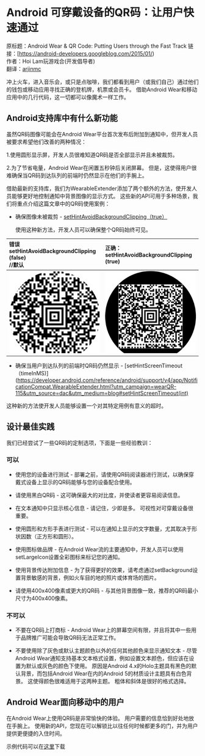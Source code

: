 # Android 可穿戴设备的QR码：让用户快速通过

原标题：Android Wear & QR Code: Putting Users through the Fast Track
链接：[https://android-developers.googleblog.com/2015/01/)    
作者：Hoi Lam玩游戏合(开发倡导者)  
翻译：[arjinmc](https://github.com/arjinmc)

冲上火车，进入音乐会，或只是点咖啡，我们都看到用户（或我们自己）通过他们的钱包或移动应用寻找正确的登机牌，机票或会员卡。 借助Android Wear和移动应用中的几行代码，这一切都可以像魔术一样工作。

## Android支持库中有什么新功能

虽然QR码图像可能会在Android Wear平台首次发布后附加到通知中，但开发人员被要求希望他们改善的两种情况：

  1.使用圆形显示屏，开发人员很难知道QR码是否全部显示并且未被裁剪。

  2.为了节省电量，Android Wear在闲置五秒钟后关闭屏幕。 但是，这使得用户很难确保当QR码到达队列的前端时仍然显示在他们的手腕上。

借助最新的支持库，我们为WearableExtender添加了两个额外的方法，使开发人员能够更好地控制通知中背景图像的显示方式。 这些新的API可用于多种场景，我们将重点介绍这篇文章中的QR码使用案例：
* 确保图像未被裁剪 - [setHintAvoidBackgroundClipping（true）](https://developer.android.com/reference/android/support/v4/app/NotificationCompat.WearableExtender?utm_campaign=wearQR-115&utm_source=dac&utm_medium=blog#setHintScreenTimeout(int))

  使用这种新方法，开发人员可以确保整个QR码始终可见。

 | 错误<br/>setHintAvoidBackgroundClipping (false)<br/>//默认     | 正确：<br/> setHintAvoidBackgroundClipping (true)    |
 | :------------- | :------------- |
 | ![img](../images/2015.1.17.1.png)         | ![img](../images/2015.1.17.2.png)        |

* 确保当用户到达队列的前端时QR码仍然显示 - [setHintScreenTimeout（timeInMS)](https://developer.android.com/reference/android/support/v4/app/NotificationCompat.WearableExtender.html?utm_campaign=wearQR-115&utm_source=dac&utm_medium=blog#setHintScreenTimeout(int)

这种新的方法使开发人员能够设置一个对其特定用例有意义的超时。

## 设计最佳实践

我们已经尝试了一些QR码的定制选项，下面是一些经验教训：

### 可以

* 使用您的设备进行测试 - 部署之前，请使用QR码阅读器进行测试，以确保穿戴式设备上显示的QR码能够与您的设备配合使用。

* 请使用黑白QR码 - 这可确保最大的对比度，并使读者更容易阅读信息。

* 在文本通知中只显示核心信息 - 请记住，少即是多。 可视性对可穿戴设备很重要。

* 使用圆形和方形手表进行测试 - 可以在通知上显示的文字数量，尤其取决于形状因数（正方形和圆形）。

* 使用图标做品牌 - 在Android Wear流的主要通知中，开发人员可以使用setLargeIcon设置全彩图标来标记您的通知。

* 使用背景传达附加信息 - 为了获得更好的效果，请考虑通过setBackground设置背景敏感的背景，例如火车目的地的照片或体育场的图片。

* 请使用400x400像素或更大的QR码 - 与其他背景图像一致，推荐的QR码最小尺寸为400x400像素。

### 不可以

* 不要在QR码上打商标 - Android Wear上的屏幕空间有限，并且将其中一些用于品牌推广可能会导致QR码无法正常工作。

* 不要使用除了灰色或默认主题颜色以外的任何其他颜色来显示通知文本 - 尽管Android Wear通知支持基本文本格式设置，例如设置文本颜色，但应该在设置为默认或灰色的颜色下使用。 原因是Android 4.x的Holo主题具有黑色的默认背景，而包括Android Wear在内的Android 5的材质设计主题具有白色背景。 这使得颜色很难适用于这两种主题。 粗体和斜体是很好的格式选择。

## Android Wear面向移动中的用户

在Android Wear上使用QR码是非常愉快的体验。 用户需要的信息恰到好处地放在手腕上。 使用新的API，您现在可以解锁比以往任何时候都更多的门，并为用户提供更便捷的入住时间。

示例代码可以在[这里](https://github.com/hoitab/QRCodeOnAndroidWear)下载
